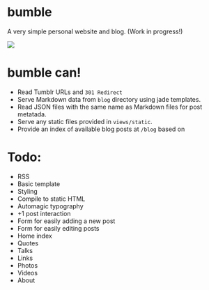 bumble
======
A very simple personal website and blog. (Work in progress!)

![](http://f.cl.ly/items/2P210d0M2B0v3Z3q1R03/bumble.jpg)

# bumble can!

- Read Tumblr URLs and ``301 Redirect``
- Serve Markdown data from ``blog`` directory using jade templates.
- Read JSON files with the same name as Markdown files for post metatada.
- Serve any static files provided in ``views/static``.
- Provide an index of available blog posts at ``/blog`` based on 

# Todo:
- RSS
- Basic template
- Styling
- Compile to static HTML
- Automagic typography
- +1 post interaction
- Form for easily adding a new post
- Form for easily editing posts
- Home index
- Quotes
- Talks
- Links
- Photos
- Videos
- About
